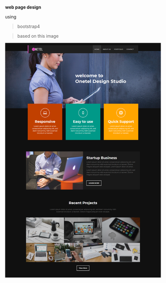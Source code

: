 **web page design** 

using 

>bootstrap4

>based on this image

![Alt Text](/task1/images/Task%201%20screenshot.png)
